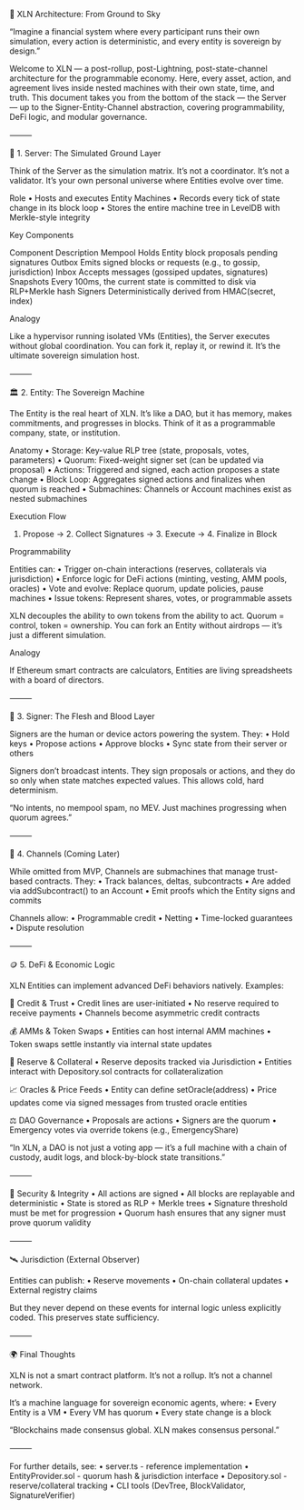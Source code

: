 🧠 XLN Architecture: From Ground to Sky

“Imagine a financial system where every participant runs their own simulation, every action is deterministic, and every entity is sovereign by design.”

Welcome to XLN — a post-rollup, post-Lightning, post-state-channel architecture for the programmable economy. Here, every asset, action, and agreement lives inside nested machines with their own state, time, and truth. This document takes you from the bottom of the stack — the Server — up to the Signer-Entity-Channel abstraction, covering programmability, DeFi logic, and modular governance.

⸻

🧱 1. Server: The Simulated Ground Layer

Think of the Server as the simulation matrix. It’s not a coordinator. It’s not a validator. It’s your own personal universe where Entities evolve over time.

Role
	•	Hosts and executes Entity Machines
	•	Records every tick of state change in its block loop
	•	Stores the entire machine tree in LevelDB with Merkle-style integrity

Key Components

Component	Description
Mempool	Holds Entity block proposals pending signatures
Outbox	Emits signed blocks or requests (e.g., to gossip, jurisdiction)
Inbox	Accepts messages (gossiped updates, signatures)
Snapshots	Every 100ms, the current state is committed to disk via RLP+Merkle hash
Signers	Deterministically derived from HMAC(secret, index)

Analogy

Like a hypervisor running isolated VMs (Entities), the Server executes without global coordination. You can fork it, replay it, or rewind it. It’s the ultimate sovereign simulation host.

⸻

🏛️ 2. Entity: The Sovereign Machine

The Entity is the real heart of XLN. It’s like a DAO, but it has memory, makes commitments, and progresses in blocks. Think of it as a programmable company, state, or institution.

Anatomy
	•	Storage: Key-value RLP tree (state, proposals, votes, parameters)
	•	Quorum: Fixed-weight signer set (can be updated via proposal)
	•	Actions: Triggered and signed, each action proposes a state change
	•	Block Loop: Aggregates signed actions and finalizes when quorum is reached
	•	Submachines: Channels or Account machines exist as nested submachines

Execution Flow

1. Propose → 2. Collect Signatures → 3. Execute → 4. Finalize in Block

Programmability

Entities can:
	•	Trigger on-chain interactions (reserves, collaterals via jurisdiction)
	•	Enforce logic for DeFi actions (minting, vesting, AMM pools, oracles)
	•	Vote and evolve: Replace quorum, update policies, pause machines
	•	Issue tokens: Represent shares, votes, or programmable assets

XLN decouples the ability to own tokens from the ability to act. Quorum = control, token = ownership. You can fork an Entity without airdrops — it’s just a different simulation.

Analogy

If Ethereum smart contracts are calculators, Entities are living spreadsheets with a board of directors.

⸻

👥 3. Signer: The Flesh and Blood Layer

Signers are the human or device actors powering the system. They:
	•	Hold keys
	•	Propose actions
	•	Approve blocks
	•	Sync state from their server or others

Signers don’t broadcast intents. They sign proposals or actions, and they do so only when state matches expected values. This allows cold, hard determinism.

“No intents, no mempool spam, no MEV. Just machines progressing when quorum agrees.”

⸻

🔄 4. Channels (Coming Later)

While omitted from MVP, Channels are submachines that manage trust-based contracts. They:
	•	Track balances, deltas, subcontracts
	•	Are added via addSubcontract() to an Account
	•	Emit proofs which the Entity signs and commits

Channels allow:
	•	Programmable credit
	•	Netting
	•	Time-locked guarantees
	•	Dispute resolution

⸻

🪙 5. DeFi & Economic Logic

XLN Entities can implement advanced DeFi behaviors natively. Examples:

🔐 Credit & Trust
	•	Credit lines are user-initiated
	•	No reserve required to receive payments
	•	Channels become asymmetric credit contracts

💰 AMMs & Token Swaps
	•	Entities can host internal AMM machines
	•	Token swaps settle instantly via internal state updates

🏦 Reserve & Collateral
	•	Reserve deposits tracked via Jurisdiction
	•	Entities interact with Depository.sol contracts for collateralization

📈 Oracles & Price Feeds
	•	Entity can define setOracle(address)
	•	Price updates come via signed messages from trusted oracle entities

⚖️ DAO Governance
	•	Proposals are actions
	•	Signers are the quorum
	•	Emergency votes via override tokens (e.g., EmergencyShare)

“In XLN, a DAO is not just a voting app — it’s a full machine with a chain of custody, audit logs, and block-by-block state transitions.”

⸻

🔐 Security & Integrity
	•	All actions are signed
	•	All blocks are replayable and deterministic
	•	State is stored as RLP + Merkle trees
	•	Signature threshold must be met for progression
	•	Quorum hash ensures that any signer must prove quorum validity

⸻

🛰️ Jurisdiction (External Observer)

Entities can publish:
	•	Reserve movements
	•	On-chain collateral updates
	•	External registry claims

But they never depend on these events for internal logic unless explicitly coded. This preserves state sufficiency.

⸻

🌍 Final Thoughts

XLN is not a smart contract platform.
It’s not a rollup.
It’s not a channel network.

It’s a machine language for sovereign economic agents, where:
	•	Every Entity is a VM
	•	Every VM has quorum
	•	Every state change is a block

“Blockchains made consensus global. XLN makes consensus personal.”

⸻

For further details, see:
	•	server.ts - reference implementation
	•	EntityProvider.sol - quorum hash & jurisdiction interface
	•	Depository.sol - reserve/collateral tracking
	•	CLI tools (DevTree, BlockValidator, SignatureVerifier)